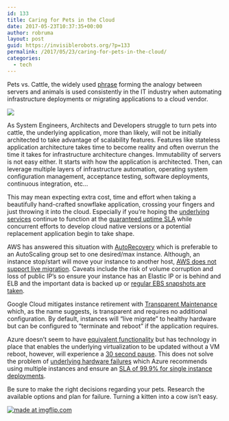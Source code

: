 ```yaml
---
id: 133
title: Caring for Pets in the Cloud
date: 2017-05-23T10:37:35+00:00
author: robruma
layout: post
guid: https://invisiblerobots.org/?p=133
permalink: /2017/05/23/caring-for-pets-in-the-cloud/
categories:
  - tech
---
```

Pets vs. Cattle, the widely used <a href="http://cloudscaling.com/blog/cloud-computing/the-history-of-pets-vs-cattle/" target="_blank">phrase</a> forming the analogy between servers and animals is used consistently in the IT industry when automating infrastructure deployments or migrating applications to a cloud vendor.

<img src="https://i0.wp.com/image.slidesharecdn.com/cloudconnect2012-architectures-for-open-and-scalable-clouds-master-rlb-120216195430-phpapp01/95/architectures-for-open-and-scalable-clouds-20-728.jpg?resize=728%2C546&#038;ssl=1" class="aligncenter size-medium" data-recalc-dims="1" />

As System Engineers, Architects and Developers struggle to turn pets into cattle, the underlying application, more than likely, will not be initially architected to take advantage of scalability features. Features like stateless application architecture takes time to become reality and often overrun the time it takes for infrastructure architecture changes. Immutability of servers is not easy either. It starts with how the application is architected. Then, can leverage multiple layers of infrastructure automation, operating system configuration management, acceptance testing, software deployments, continuous integration, etc&#8230;

This may mean expecting extra cost, time and effort when taking a beautifully hand-crafted snowflake application, crossing your fingers and just throwing it into the cloud. Especially if you&#8217;re hoping the <a href="http://docs.aws.amazon.com/AWSEC2/latest/UserGuide/instance-retirement.html" target="_blank">underlying services</a> continue to function at the <a href="https://aws.amazon.com/message/41926/" target="_blank">guaranteed uptime SLA</a> while concurrent efforts to develop cloud native versions or a potential replacement application begin to take shape.

AWS has answered this situation with <a href="https://aws.amazon.com/blogs/aws/new-auto-recovery-for-amazon-ec2/" target="_blank">AutoRecovery</a> which is preferable to an AutoScaling group set to one desired/max instance. Although, an instance stop/start will move your instance to another host, <a href="https://forums.aws.amazon.com/thread.jspa?threadID=72906" target="_blank">AWS does not support live migration</a>. Caveats include the risk of volume corruption and loss of public IP&#8217;s so ensure your instance has an Elastic IP or is behind and ELB and the important data is backed up or <a href="https://aws.amazon.com/answers/infrastructure-management/ebs-snapshot-scheduler/" target="_blank">regular EBS snapshots are taken</a>. 

Google Cloud mitigates instance retirement with <a href="https://cloud.google.com/compute/docs/regions-zones/regions-zones#maintenance" target="_blank">Transparent Maintenance</a> which, as the name suggests, is transparent and requires no additional configuration. By default, instances will &#8220;live migrate&#8221; to healthy hardware but can be configured to &#8220;terminate and reboot&#8221; if the application requires.

Azure doesn&#8217;t seem to have <a href="https://docs.microsoft.com/en-us/azure/virtual-machines/windows/impactful-maintenance" target="_blank">equivalent functionality</a> but has technology in place that enables the underlying virtualization to be updated without a VM reboot, however, will experience a <a href="https://azure.microsoft.com/en-us/updates/azure-in-place-virtual-machine-migration-eliminates-virtual-machine-reboots-during-critical-security-updates-for-host-os/" target="_blank">30 second pause</a>. This does not solve the problem of <a href="https://docs.microsoft.com/en-us/azure/architecture/resiliency/recovery-local-failures" target="_blank">underlying hardware failures</a> which Azure recommends using multiple instances and ensure an <a href="https://azure.microsoft.com/en-us/support/legal/sla/virtual-machines/v1_6/" target="_blank">SLA of 99.9% for single instance deployments</a>.

Be sure to make the right decisions regarding your pets. Research the available options and plan for failure. Turning a kitten into a cow isn&#8217;t easy.

[<img src="https://i2.wp.com/i.imgflip.com/1pkanm.jpg?ssl=1" title="made at imgflip.com" data-recalc-dims="1" />](https://imgflip.com/i/1pkanm)